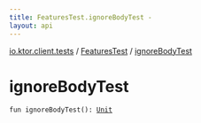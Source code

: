 ```yaml
---
title: FeaturesTest.ignoreBodyTest - 
layout: api
---
```


<div class='api-docs-breadcrumbs'><a href="../index.html">io.ktor.client.tests</a> / <a href="index.html">FeaturesTest</a> / <a href="./ignore-body-test.html">ignoreBodyTest</a></div>

# ignoreBodyTest

<div class="signature"><code><span class="keyword">fun </span><span class="identifier">ignoreBodyTest</span><span class="symbol">(</span><span class="symbol">)</span><span class="symbol">: </span><a href="https://kotlinlang.org/api/latest/jvm/stdlib/kotlin/-unit/index.html"><span class="identifier">Unit</span></a></code></div>
